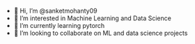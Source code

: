 - 👋 Hi, I’m @sanketmohanty09
- 👀 I’m interested in Machine Learning and Data Science
- 🌱 I’m currently learning pytorch 
- 💞️ I’m looking to collaborate on ML and data science projects


<!---
sanketmohanty09/sanketmohanty09 is a ✨ special ✨ repository because its `README.md` (this file) appears on your GitHub profile.
You can click the Preview link to take a look at your changes.
--->
